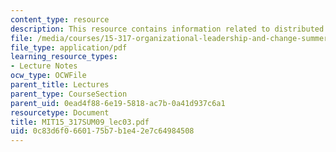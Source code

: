 ```yaml
---
content_type: resource
description: This resource contains information related to distributed leadership.
file: /media/courses/15-317-organizational-leadership-and-change-summer-2009/0c83d6f0660175b7b1e42e7c64984508_MIT15_317SUM09_lec03.pdf
file_type: application/pdf
learning_resource_types:
- Lecture Notes
ocw_type: OCWFile
parent_title: Lectures
parent_type: CourseSection
parent_uid: 0ead4f88-6e19-5818-ac7b-0a41d937c6a1
resourcetype: Document
title: MIT15_317SUM09_lec03.pdf
uid: 0c83d6f0-6601-75b7-b1e4-2e7c64984508
---
```

